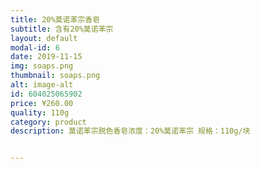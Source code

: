 ```yaml
---
title: 20%莫诺苯宗香皂
subtitle: 含有20%莫诺苯宗
layout: default
modal-id: 6
date: 2019-11-15
img: soaps.png
thumbnail: soaps.png
alt: image-alt
id: 604025065902
price: ¥260.00
quality: 110g
category: product
description: 莫诺苯宗脱色香皂浓度：20%莫诺苯宗 规格：110g/块


---
```

